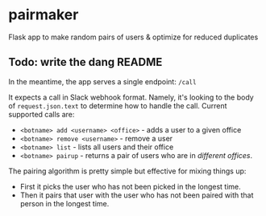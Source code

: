 # pairmaker
Flask app to make random pairs of users &amp; optimize for reduced duplicates

## Todo: write the dang README

In the meantime, the app serves a single endpoint: `/call`

It expects a call in Slack webhook format. Namely, it's looking to the body of `request.json.text` to determine how to handle the call.
Current supported calls are:

- `<botname> add <username> <office>` - adds a user to a given office
- `<botname> remove <username>` - remove a user
- `<botname> list` - lists all users and their office
- `<botname> pairup` - returns a pair of users who are in *different offices*.

The pairing algorithm is pretty simple but effective for mixing things up:
- First it picks the user who has not been picked in the longest time.
- Then it pairs that user with the user who has not been paired with that person in the longest time.
